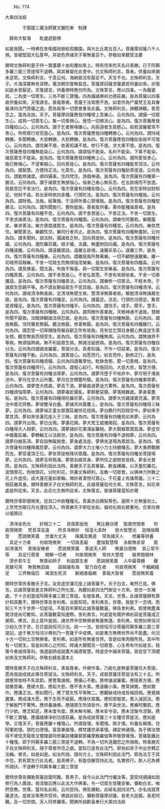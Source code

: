 ﻿　　No. 774

大乘四法經

　　　　于闐國三藏法師實叉難陀奉　制譯


　歸命大智海　　毗盧遮那佛　

如是我聞。一時佛在舍衛國祇樹給孤獨園。與大比丘眾五百人。菩薩摩訶薩八千人俱。皆被堅固大弘誓甲。并欲色界諸天子等無量百千。恭敬如來聽受法要

爾時文殊師利童子持一寶蓋廣十由旬覆如來上。時有兜率陀天名曰善勝。已于阿耨多羅三藐三菩提得不退轉。與其眷屬在此會中。白文殊師利言。尊者。供養如來猶未足耶。文殊師利言。于意云何。海納眾流有厭足不。天言不也。文殊師利言。天子。大海深廣無有涯際。萬流朝宗嘗無盈息。菩薩摩訶薩求薩婆若供養如來。亦復如是未曾厭足。天復請言。供養佛時應何所為。文殊答言。應以四事。一為薩婆若。二為度一切眾生。三為不斷三寶種。四為攝諸佛剎功德莊嚴。是為菩薩以四事故供養如來。天復請言。善哉尊者。菩薩于法常應不吝。如昔所為尸棄梵王及其眷屬演四法門菩薩之道。愿為我等一切眾會重宣此義。文殊師利言。諦聽諦聽。善思念之。當為汝說。天子。菩薩摩訶薩應發四種增上意樂心。云何為四。謂攝一切眾生心。成熟一切眾生心。集一切善根心。覺悟一切佛法心。是為四。復次菩薩應發四種如山心。云何為四。謂于乞者無嗔嫌心。向惡道者生慈愍心。般若波羅蜜常不舍心。所修眾行皆究竟心。是為四。復次菩薩應發四種轉勝心。云何為四。謂持戒轉勝。多聞轉勝。大慈轉勝。大悲轉勝。是為四。復次菩薩應發四種如金剛不可壞心。云何為四。謂信樂不壞。依善知識不壞。修行不壞。求大乘不壞。是為四。復次菩薩應發四種無能染心。云何為四。謂煩惱不能染。名利不能染。下乘不能染。諸惡眾生不能染。是為四。復次菩薩應發四種無上心。云何為四。謂所愛皆舍心。施已無悔心。不望果報心。回向菩提心。是為四。復次菩薩有四種能至頂法。云何為四。謂智慧。方便持正法。化眾生。是為四。復次菩薩有四種助菩提道。云何為四。謂勤修諸度。順四攝事。住四梵住。游戲神通。是為四。復次菩薩有四種第一勝法。云何為四。謂于諸眾生無損惱心。惱害己者心無系念。在五欲境而不放逸。貧窮苦厄不舍法行。是為四。復次菩薩有四種安隱心。云何為四。若在家時自財知足。他財不貪。若出家時依四圣種。行頭陀法。是為四。復次菩薩有四種施。云何為四。謂財施。法施。紙筆施。于法師所善心贊嘆施。是為四。復次菩薩有四種堅勝法。云何為四。謂所聞能行。豐財能施。尊者能供養。壽命能種諸善根。是為四。復次菩薩有四種不舍。云何為四。謂不舍菩提心。不舍正法。不舍一切眾生。不舍求諸善法。是為四。復次菩薩有四種園。云何為四。謂樂住阿蘭若。樂獨露坐。樂求善法。樂方便度諸眾生。是為四。復次菩薩有四種宮。云何為四。樂依梵住。樂聞善法。樂觀性空。樂同行者共止。是為四。復次菩薩有四種無盡財。云何為四。謂多聞財。說法財。攝諸貧乏財。回向菩提財。是為四。復次菩薩有四種伏藏。云何為四。謂陀羅尼藏。辯才藏。法藏。無盡財回向藏。是為四。復次菩薩有四種遠離。云何為四。謂遠離眾話。遠離五欲境。遠離非圣心。遠離三界。是為四。復次菩薩有四種樂。云何為四。謂離我我所無著樂。一切不顧戀遠離樂。離一切境界寂靜樂。不舍一切眾生而無煩惱涅槃樂。是為四。復次菩薩有四種喜。云何為四。謂見佛喜。聞法喜。布施不悔喜。與一切眾生安樂喜。是為四。復次菩薩有四種真實。云何為四。謂不舍菩提心。不舍弘誓愿。不舍有來歸依者。不舍一切善護語。是為四。復次菩薩有四種善法。云何為四。謂樂修一切善法。不輕未學。于諸眾生怨親平等。為不請友饒益眾生不思其報。是為四。復次菩薩有四種清凈。云何為四。謂戒清凈無我故。定清凈無眾生故。慧清凈無壽者故。解脫清凈無諸趣生故。是為四。復次菩薩有四種足。云何為四。謂義足。法足。行頭陀功德足。集菩提資糧足。是為四。復次菩薩有四種手。云何為四。謂信手。戒手。聞手。慧手。是為四。復次菩薩有四種眼。云何為四。謂肉眼作善業故。天眼神通不退故。慧眼所聞不厭故。法眼諦觀諸法得忍故。是為四。復次菩薩有四種無厭。云何為四。謂施無厭。住阿蘭若無厭。聽法無厭。修善無厭。是為四。復次菩薩有四種難行。云何為四。謂忍受一切卑賤陵辱雖自窮乏所有皆施。見有從乞頭目身體心無違逆生善友想。觀空無我而現受生。是為四。復次菩薩有四種無病。云何為四。謂無諸界不等病。無煩惱熱病。無不利益眾生病。無諸法疑惑病。是為四。復次菩薩有四種自分法。云何為四謂諸波羅蜜。菩提分法。真善知識。不作一切惡業。是為四。復次菩薩有四種不動。云何為四。謂菩提心。如愿而行。如言而作。勤修正行。是為四。復次菩薩有四種資糧。云何為四謂奢摩他。毗缽舍那。聞一切善根。是為四。復次菩薩有四種齊行。云何為四。謂發心起行。布施回向。大慈大悲。智慧方便。是為四。復次菩薩有四種法障夢。云何為四。謂夢月墮于平地井中。夢月現于濁泉池中。夢月在空大云所覆。夢月在空煙塵所翳。是為四。復次菩薩有四種業障夢。云何為四。謂夢墮大險處。夢高下道。夢磐曲道夢迷方驚怖。是為四。復次菩薩有四種煩惱障夢。云何為四。謂夢毒蛇擾亂。夢群獸惡聲。夢落賊難處。夢身蒙塵垢。是為四。復次菩薩有四種得陀羅尼夢。云何為四。謂夢大伏藏諸寶充滿。夢清池中眾花齊敷。夢得雙凈白疊。夢諸天持蓋覆上。是為四。復次菩薩有四種得三昧夢。云何為四。謂夢端正童女眾寶莊嚴持花授與。夢白鵝行列回翔空中。夢如來手摩其頂。夢如來坐蓮花座入于三昧。是為四。復次菩薩有四種見如來夢。云何為四。謂夢月出現。夢日出現。夢蓮花開。夢大梵王威儀閑寂。是為四。復次菩薩有四種得大人相夢。云何為四。謂夢諸妙花果滿娑羅樹。夢大銅器眾寶盈滿。夢虛空中幢蓋莊嚴。夢轉輪王以法御世。是為四。復次菩薩有四種不退相夢。云何為四。謂夢白繒系頂。夢自設無礙施會。夢身處法座。夢佛坐道場為眾說法。是為四。復次菩薩有四種降魔怨夢。云何為四。謂夢大力士摧小力士持勝幡去。夢大勇將戰勝而去。夢受灌頂王位。夢坐菩提樹降伏眾魔。是為四。復次菩薩有四種坐菩提場夢。云何為四。謂夢吉祥瓶滿。夢眾右繞其身。夢所往之處樹皆低枝。夢金光普照。是為四。文殊師利說此法時。善勝天子及其眷屬。歡喜踴躍。以天曼陀羅花。波頭摩花。拘物頭花。分陀利花。供養文殊師利。及散一切眾會。以佛神力所散之花上升虛空。成大蓮花量如車輪。微妙香潔悅可眾心。于花臺上有諸菩薩。三十二相莊嚴其身。爾時善勝天子白文殊師利言。此諸菩薩從何方來。文殊答言。如花來處是所從來。天言。此花化生無所從來。文殊復言。彼諸菩薩當知亦爾

爾時世尊即便微笑。從其口中放種種光。青黃赤白頗梨等色。遍照十方無量剎土。上至梵世蔽日月光還從頂入。時善勝天子即從坐起。偏袒右肩右膝著地。合掌向佛以偈贊曰

　清凈金色光　　妙相三十二
　具億那由他　　無比勝功德
　能救世間者　　何故現微笑
　梵音深且遠　　所言凈微妙
　恒蕰七圣財　　放大智慧光
　迦陵伽聲音　　愿說微笑義
　世雄大丈夫　　降魔及異道
　常為諸天人　　修羅等供養
　具足十力者　　何故現微笑
　一切貪恚癡　　塵惱智慧障
　永斷無余習　　面如凈滿月
　普施安樂者　　愿說微笑義
　善逝天人師　　無量功德聚
　其心常平等　　具足行眾善
　開解一切者　　何故現微笑
　常持大慧燈　　破黑闇稠林
　游步若牛王　　無畏如師子
　利益眾生者　　愿說微笑義
　人中最尊勝　　難見難可測
　無我無諂曲　　超越諸有海
　智力自在者　　何故現微笑
　千輻網縵足　　三界無倫匹
　竭涸生死流　　斷絕愚癡網
　善哉大智者　　愿說微笑義　

爾時世尊告善勝天子言。汝見虛空蓮花座上諸菩薩不。天子白言。唯然已見。佛言。此諸菩薩皆是文殊師利之所化度。為聽如是四法門故從十方來。皆住一生補處。于十方剎當成阿耨多羅三藐三菩提。名號各異。天言。世尊。此諸菩薩頗有算計知其數不。爾時世尊告舍利弗。汝能知耶。舍利弗言。世尊。我能于一念頃。悉知三千大千世界一切星宿。不能百年算知此諸菩薩數量。佛告舍利弗。假使微塵滿閻浮提尚可數知。此菩薩數莫知邊際。舍利弗言。何處當有爾許佛剎容是菩薩成正覺耶。佛言。且止莫作是說。諸世界中空無佛者無量無邊。舍利弗。假使如來恒河沙劫久住于世。日日當說恒河沙法。說一一法。皆授恒河沙菩薩阿耨多羅三藐三菩提記。過于東方恒河沙佛剎乃一菩薩于中成佛。如是東方無佛世界尚不能盡。何況十方一切剎土空無佛者。舍利弗。如是所有無量世界。皆是如來肉眼所見。其中所有一切眾生。皆是如來心之所知。時諸大聲聞及一切眾會。心生希有作如是言。我等今者咸得善利。值遇是師成就廣大福德智慧。時虛空中諸來菩薩。皆從空下頂禮如來及文殊師利。恭敬右繞各還本土

爾時善勝天子白文殊師利言。善哉尊者。作佛作事。乃能化是無量菩薩住大菩提。愿為我說成就此等住菩提法。文殊師利言。天子。成就菩薩住菩提法有三十五。所謂應常依時不失其節。應警策諸根。應攝心不動。應修諸波羅蜜。應隨善方便。應發勝意樂。應建大慈。應起大悲。應不舍大乘。應遠離小乘。應常諦實。應如實作。應護正法。應如聞行。應了眾生性平等無二。應觀破戒持戒皆福田相。應覺諸魔業。應成滿大愿。應于生死不疲厭。應降伏眾魔。應知恩報恩。應入滅因法。應于解脫門不驚怖。應供養諸佛。應隨眾生所須皆作。應不染世法。應樂阿蘭若。應行少欲。應念知足。應未度令度。應未解令解。應未安令安。應未涅槃令涅槃。應不斷三寶種。應攝諸佛凈剎功德莊嚴。是為成就菩薩三十五種住菩提法。應如是學。又復天子。菩薩應離十種慢心。所謂我慢。多聞慢。辯才慢。利養名稱慢。住阿蘭若慢。頭陀功德慢。富貴眷屬慢。釋梵護世承事慢。禪定神通慢。為于佛法僧得不壞信天龍夜叉犍闥婆阿修羅迦樓羅緊那羅摩睺羅伽等恭敬贊嘆慢。菩薩能離此十種慢。即于阿耨多羅三藐三菩提不退轉。不為一切外道魔怨之所損敗。時善勝天子白文殊師利言。隨于尊者所住之處。當知已是有此法門。即為如來于中出世轉正法輪。佛言。如是如是。如汝所說。隨何方土。文殊師利說此法門。即為法王于其中住。若有眾生行此法者。是真佛子。有能信解受持此法。名實修行。斯人已為佛所調伏。不退轉于阿耨多羅三藐三菩提

爾時世尊告彌勒菩薩迦葉阿難。善男子。我今以此法門付囑汝等。當受持讀誦如說修行為人廣說。我涅槃后應以此法大作佛事。令一切眾生皆獲安樂。彌勒白言。唯然受教。世尊。當何名此經。云何受持。佛告彌勒。此經名說四法門。亦名成就菩薩道法。是故汝等應共受持。佛說此經已。彌勒菩薩摩訶薩。長老大迦葉。長老阿難。及一切世間。天人阿修羅等。聞佛所說歡喜奉行大乘四法經
